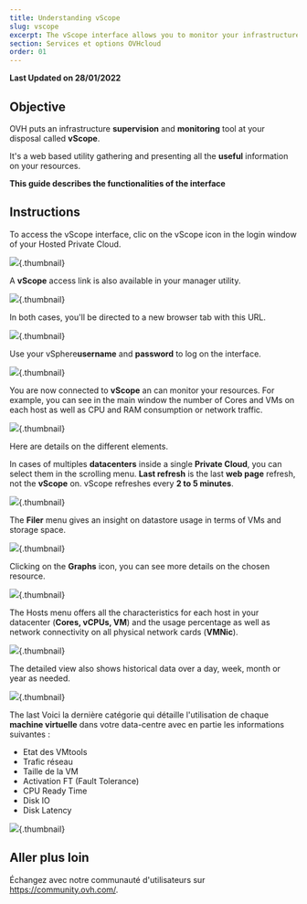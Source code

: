 ```yaml
---
title: Understanding vScope
slug: vscope
excerpt: The vScope interface allows you to monitor your infrastructure
section: Services et options OVHcloud
order: 01
---
```


**Last Updated on 28/01/2022**

## Objective

OVH puts an infrastructure **supervision** and **monitoring** tool at your disposal called **vScope**.

It's a web based utility gathering and presenting all the **useful** information on your resources.

**This guide describes the functionalities of the interface**

## Instructions

To access the vScope interface, clic on the vScope icon in the login window of your Hosted Private Cloud.

![](images/gatewayPCC.png){.thumbnail}

A **vScope** access link is also available in your manager utility.

![](images/managerLink.png){.thumbnail}

In both cases, you'll be directed to a new browser tab with this URL.

![](images/vScope12.png){.thumbnail}

Use your vSphere**username** and **password** to log on the interface.

![](images/vScope11.png){.thumbnail}

You are now connected to **vScope** an can monitor your resources. For example, you can see in the main window the number of Cores and VMs on each host as well as CPU and RAM consumption or network traffic.

![](images/vScope.png){.thumbnail}

Here are details on the different elements.

In cases of multiples **datacenters** inside a single **Private Cloud**, you can select them in the scrolling menu. **Last refresh** is the last **web page** refresh, not the **vScope** on. vScope refreshes every **2 to 5 minutes**.

![](images/vScope1.png){.thumbnail}

The **Filer** menu gives an insight on datastore usage in terms of VMs and storage space.

![](images/vScope2.png){.thumbnail}

Clicking on the **Graphs** icon, you can see more details on the chosen resource.

![](images/vScope7.png){.thumbnail}

The Hosts menu offers all the characteristics for each host in your datacenter (**Cores, vCPUs, VM**) and the usage percentage as well as network connectivity on all physical network cards (**VMNic**).

![](images/vScope4.png){.thumbnail}

The detailed view also shows historical data over a day, week, month or year as needed.

![](images/vScope8.png){.thumbnail}

The last Voici la dernière catégorie qui détaille l'utilisation de chaque **machine virtuelle** dans votre data-centre avec en partie les informations suivantes :

- Etat des VMtools
- Trafic réseau
- Taille de la VM
- Activation FT (Fault Tolerance)
- CPU Ready Time
- Disk IO
- Disk Latency

![](images/vScope6.png){.thumbnail}

## Aller plus loin

Échangez avec notre communauté d'utilisateurs sur <https://community.ovh.com/>.

